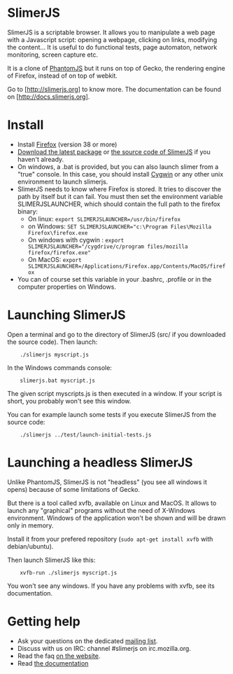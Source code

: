 # SlimerJS

SlimerJS is a scriptable browser. It allows you to manipulate a web page
with a Javascript script: opening a webpage, clicking on links, modifying the content...
It is useful to do functional tests, page automaton, network monitoring, screen
capture etc.

It is a clone of [PhantomJS](http://phantomjs.org) but it runs on top of
Gecko, the rendering engine of Firefox, instead of on top of webkit.

Go to [http://slimerjs.org] to know more. The documentation can be found
on [http://docs.slimerjs.org].

# Install

- Install [Firefox](http://getfirefox.com) (version 38 or more)
- [Download the latest package](https://download.slimerjs.org/releases/0.10.0/slimerjs-0.10.0.zip) or
  [the source code of SlimerJS](https://github.com/laurentj/slimerjs/archive/master.zip) if you haven't already.
- On windows, a .bat is provided, but you can also launch slimer from a "true" console. In this case, you should install
  [Cygwin](http://www.cygwin.com/) or any other unix environment to launch slimerjs.
- SlimerJS needs to know where Firefox is stored. It tries to discover
  the path by itself but it can fail. You must then set the environment variable
  SLIMERJSLAUNCHER, which should contain the full path to the firefox binary:
   - On linux: ```export SLIMERJSLAUNCHER=/usr/bin/firefox```
   - on Windows: ```SET SLIMERJSLAUNCHER="c:\Program Files\Mozilla Firefox\firefox.exe```
   - On windows with cygwin : ```export SLIMERJSLAUNCHER="/cygdrive/c/program files/mozilla firefox/firefox.exe"```
   - On MacOS: ```export SLIMERJSLAUNCHER=/Applications/Firefox.app/Contents/MacOS/firefox```
- You can of course set this variable in your .bashrc, .profile or in the computer
   properties on Windows.

# Launching SlimerJS

Open a terminal and go to the directory of SlimerJS (src/ if you downloaded the
source code). Then launch:

```
    ./slimerjs myscript.js
```

In the Windows commands console:

```
    slimerjs.bat myscript.js
```


The given script myscripts.js is then executed in a window. If your script is
short, you probably won't see this window.

You can for example launch some tests if you execute SlimerJS from the source code:

```
    ./slimerjs ../test/launch-initial-tests.js
```

# Launching a headless SlimerJS

Unlike PhantomJS, SlimerJS is not "headless" (you see all windows it opens)
because of some limitations of Gecko.

But there is a tool called xvfb, available on Linux and MacOS. It allows to launch
any "graphical" programs without the need of X-Windows environment. Windows of
the application won't be shown and will be drawn only in memory.

Install it from your prefered repository (```sudo apt-get install xvfb```
with debian/ubuntu).

Then launch SlimerJS like this:

```
    xvfb-run ./slimerjs myscript.js
```

You won't see any windows. If you have any problems with xvfb, see its
documentation.

# Getting help

- Ask your questions on the dedicated [mailing list](https://groups.google.com/forum/#!forum/slimerjs).
- Discuss with us on IRC: channel #slimerjs on irc.mozilla.org.
- Read the faq [on the website](http://slimerjs.org/faq.html).
- Read [the documentation](http://docs.slimerjs.org/current/)
